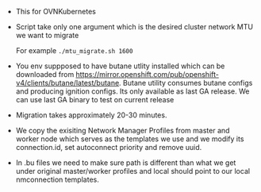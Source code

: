 - This for OVNKubernetes

- Script take only one argument which is the desired cluster network MTU we want to migrate

  For example
  ```./mtu_migrate.sh 1600```
  
 - You env suppposed to have butane utlity installed which can be downloaded from https://mirror.openshift.com/pub/openshift-v4/clients/butane/latest/butane. Butane utility consumes butane configs and producing ignition configs. Its only available as last GA release. We can use last GA binary to test on current release
 
 - Migration takes approximately 20-30 minutes.
 
 - We copy the exisiting Network Manager Profiles from master and worker node which serves as the templates we use and we modify its connection.id, set autoconnect priority and remove uuid.
   
 - In .bu files we need to make sure path is different than what we get under original master/worker profiles and local should point to our local nmconnection templates.
